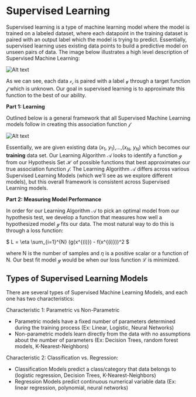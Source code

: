 # Supervised Learning

Supervised learning is a type of machine learning model where the model is trained on a labeled dataset, where each datapoint in the training dataset is paired with an output label which the model is trying to predict. Essentially, supervised learning uses existing data points to build a predictive model on unseen pairs of data. The image below illustrates a high level description of Supervised Machine Learning:

![Alt text](image.png)

As we can see, each data $\mathscr{x_i}$ is paired with a label $\mathscr{y}$ through a target function $\mathscr{f}$ which is unknown. Our goal in supervised learning is to approximate this function to the best of our ability.

**Part 1: Learning**

Outlined below is a general framework that all Supervised Machine Learning models follow in creating this association function $\mathscr{f}$

![Alt text](image2.png)

Essentially, we are given existing data ($x_1$, $y_1$),...,($x_N$, $y_N$) which becomes our **training** data set. Our Learning Algorithm $\mathscr{A}$ looks to identify a function $\mathscr{g}$ from our Hypothesis Set $\mathscr{H}$ of possible functions that best approximates our true association function $\mathscr{f}$. The Learning Algorithm $\mathscr{A}$ differs across various Supervised Learning Models (which we'll see as we explore different models), but this overall framework is consistent across Supervised Learning models.

**Part 2: Measuring Model Performance**

In order for our Learning Algorithm $\mathscr{A}$ to pick an optimal model from our hypothesis test, we develop a function that measures how well a hypothesized model $\mathscr{g}$ fits our data. The most natural way to do this is through a loss function: 

$ L = \eta \sum_{i=1}^{N} (g(x^{(i)}) - f(x^{(i)}))^2 $

where N is the number of samples and $\eta$ is a positive scalar or a function of N. Our best fit model $\mathscr{g}$ would be when our loss function $\mathscr{L}$ is minimized.

## Types of Supervised Learning Models
There are several types of Supervised Machine Learning Models, and each one has two characteristics:

Characteristic 1: Parametric vs Non-Parametric
- Parametric models have a fixed number of parameters determined during the training process (Ex: Linear, Logistic, Neural Networks)
- Non-parametric models learn directly from the data with no assumptions about the number of parameters (Ex: Decision Trees, random forest models, K-Nearest-Neighbors)

Characteristic 2: Classification vs. Regression:
- Classification Models predict a class/category that data belongs to (logistic regression, Decision Trees, K-Nearest-Neighbors)
- Regression Models predict continuous numerical variable data (Ex: linear regression, polynomial, neural networks)




